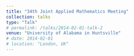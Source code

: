```yaml
---
title: "34th Joint Applied Mathematics Meeting"
collection: talks
type: "Talk"
# permalink: /talks/2014-02-01-talk-2
venue: "University of Alabama in Huntsville"
# date: 2014-02-01
# location: "London, UK"
---
```


<!-- [More information here](http://example2.com)

This is a description of your talk, which is a markdown files that can be all markdown-ified like any other post. Yay markdown! -->
